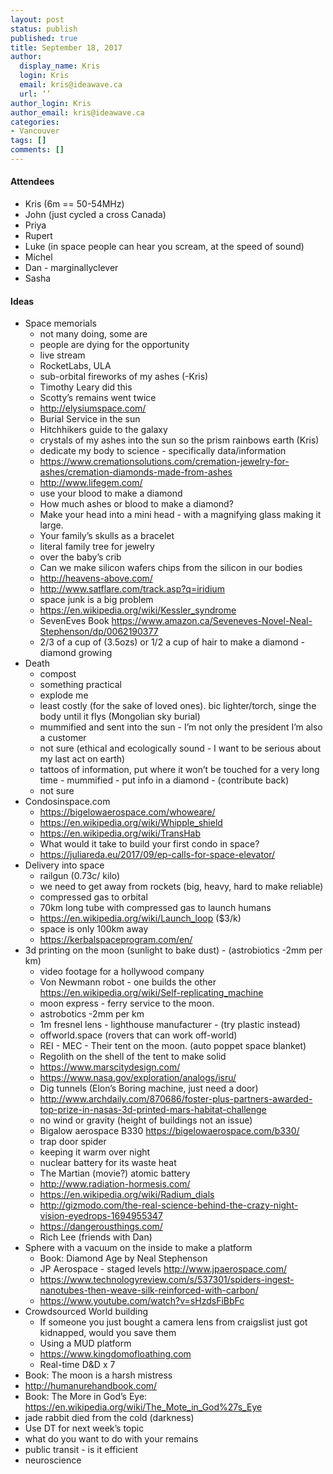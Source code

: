 ```yaml
---
layout: post
status: publish
published: true
title: September 18, 2017
author:
  display_name: Kris
  login: Kris
  email: kris@ideawave.ca
  url: ‘’
author_login: Kris
author_email: kris@ideawave.ca
categories:
- Vancouver
tags: []
comments: []
---
```


#### Attendees

* Kris (6m  == 50-54MHz)
* John  (just cycled a cross Canada)
* Priya 
* Rupert 
* Luke (in space people can hear you scream, at the speed of sound)
* Michel 
* Dan - marginallyclever 
* Sasha  

#### Ideas 

* Space memorials 
    * not many doing, some are
    * people are dying for the opportunity
    * live stream
    * RocketLabs, ULA 
    * sub-orbital fireworks of my ashes (-Kris)
    * Timothy Leary did this
    * Scotty’s remains went twice
    * http://elysiumspace.com/
    * Burial Service in the sun
    * Hitchhikers guide to the galaxy
    * crystals of my ashes into the sun so the prism rainbows earth (Kris)
    * dedicate my body to science - specifically data/information
    * https://www.cremationsolutions.com/cremation-jewelry-for-ashes/cremation-diamonds-made-from-ashes
    * http://www.lifegem.com/
    * use your blood to make a diamond
    * How much ashes or blood to make a diamond?
    * Make your head into a mini head - with a magnifying glass making it large. 
    * Your family’s skulls as a bracelet
    * literal family tree for jewelry 
    * over the baby’s crib
    * Can we make silicon wafers chips from the silicon in our bodies
    * http://heavens-above.com/
    * http://www.satflare.com/track.asp?q=iridium
    * space junk is a big problem
    * https://en.wikipedia.org/wiki/Kessler_syndrome
    * SevenEves Book https://www.amazon.ca/Seveneves-Novel-Neal-Stephenson/dp/0062190377
    * 2/3 of a cup of (3.5ozs) or 1/2 a cup of hair to make a diamond - diamond growing 
* Death
    * compost
    * something practical
    * explode me
    * least costly (for the sake of loved ones). bic lighter/torch, singe the body until it flys (Mongolian sky burial)
    * mummified and sent into the sun - I’m not only the president I’m also a customer
    * not sure (ethical and ecologically sound - I want to be serious about my last act on earth)
    * tattoos of information, put where it won’t be touched for a very long time - mummified - put info in a diamond - (contribute back)
    * not sure
* Condosinspace.com
    * https://bigelowaerospace.com/whoweare/
    * https://en.wikipedia.org/wiki/Whipple_shield
    * https://en.wikipedia.org/wiki/TransHab
    * What would it take to build your first condo in space?
    * https://juliareda.eu/2017/09/ep-calls-for-space-elevator/
* Delivery into space
    * railgun (0.73c/ kilo) 
    * we need to get away from rockets (big, heavy, hard to make reliable)
    * compressed gas to orbital 
    * 70km long tube with compressed gas to launch humans
    * https://en.wikipedia.org/wiki/Launch_loop ($3/k)
    * space is only 100km away
    * https://kerbalspaceprogram.com/en/
* 3d printing on the moon (sunlight to bake dust) - (astrobiotics -2mm per km)
    * video footage for a hollywood company
    * Von Newmann robot - one builds the other https://en.wikipedia.org/wiki/Self-replicating_machine
    * moon express - ferry service to the moon. 
    * astrobotics -2mm per km
    * 1m fresnel lens - lighthouse manufacturer - (try plastic instead)
    * offworld.space (rovers that can work off-world)
    * REI - MEC - Their tent on the moon. (auto poppet space blanket)
    * Regolith on the shell of the tent to make solid
    * https://www.marscitydesign.com/
    * https://www.nasa.gov/exploration/analogs/isru/
    * Dig tunnels (Elon’s Boring machine, just need a door)
    * http://www.archdaily.com/870686/foster-plus-partners-awarded-top-prize-in-nasas-3d-printed-mars-habitat-challenge
    * no wind or gravity (height of buildings not an issue)
    * Bigalow aerospace B330 https://bigelowaerospace.com/b330/
    * trap door spider
    * keeping it warm over night 
    * nuclear battery for its waste heat
    * The Martian (movie?) atomic battery 
    * http://www.radiation-hormesis.com/
    * https://en.wikipedia.org/wiki/Radium_dials
    * http://gizmodo.com/the-real-science-behind-the-crazy-night-vision-eyedrops-1694955347
    * https://dangerousthings.com/
    * Rich Lee (friends with Dan)
* Sphere with a vacuum on the inside to make a platform
    * Book: Diamond Age by Neal Stephenson
    * JP Aerospace - staged levels http://www.jpaerospace.com/
    * https://www.technologyreview.com/s/537301/spiders-ingest-nanotubes-then-weave-silk-reinforced-with-carbon/
    * https://www.youtube.com/watch?v=sHzdsFiBbFc
* Crowdsourced World building
    * If someone you just bought a camera lens from craigslist just got kidnapped, would you save them
    * Using a MUD platform
    * https://www.kingdomofloathing.com
    * Real-time D&D x 7
* Book: The moon is a harsh mistress
* http://humanurehandbook.com/
* Book: The More in God’s Eye: https://en.wikipedia.org/wiki/The_Mote_in_God%27s_Eye
* jade rabbit died from the cold (darkness)
* Use DT for next week’s topic
* what do you want to do with your remains
* public transit - is it efficient
* neuroscience


